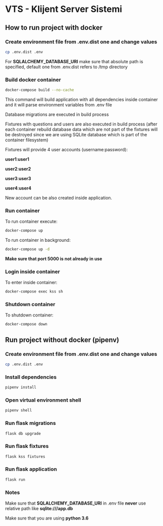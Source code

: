 # VTS - Klijent Server Sistemi

## How to run project with docker

### Create environment file from .env.dist one and change values
```bash
cp .env.dist .env
```
For **SQLALCHEMY_DATABASE_URI** make sure that absolute path is specified, default one from .env.dist refers to /tmp directory

### Build docker container
```bash
docker-compose build --no-cache
```
This command will build application with all dependencies inside container and it will parse environment variables from .env file

Database migrations are executed in build process

Fixtures with questions and users are also executed in build process (after each container rebuild database data which are not part of the fixtures will be destroyed since we are using SQLite database which is part of the container filesystem)

Fixtures will provide 4 user accounts (username:password):

**user1**:**user1**

**user2**:**user2**

**user3**:**user3**

**user4**:**user4**

New account can be also created inside application.

### Run container
To run container execute:
```bash
docker-compose up
```
To run container in background:
```bash
docker-compose up -d
```

**Make sure that port 5000 is not already in use**

### Login inside container
To enter inside container:
```bash
docker-compose exec kss sh
```

### Shutdown container
To shutdown container:
```bash
docker-compose down
```

## Run project without docker (pipenv)

### Create environment file from .env.dist one and change values
```bash
cp .env.dist .env
```

### Install dependencies
```bash
pipenv install
```

### Open virtual environment shell
```bash
pipenv shell
```

### Run flask migrations
```bash
flask db upgrade
```

### Run flask fixtures
```bash
flask kss fixtures
```

### Run flask application
```bash
flask run
```

### Notes
Make sure that **SQLALCHEMY_DATABASE_URI** in .env file **never** use relative path like **sqlite:///app.db**

Make sure that you are using **python 3.6**